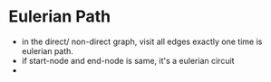 # Eulerian Path

* in the direct/ non-direct graph,  visit all edges exactly one time is eulerian path.
* if start-node and end-node is same, it's a eulerian circuit
* 